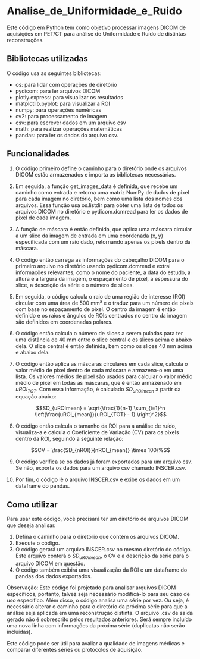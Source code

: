 # Analise_de_Uniformidade_e_Ruido
Este código em Python tem como objetivo processar imagens DICOM de aquisições em PET/CT para análise de Uniformidade e Ruído de distintas reconstruções.

## Bibliotecas utilizadas
O código usa as seguintes bibliotecas:

- os: para lidar com operações de diretório
- pydicom: para ler arquivos DICOM
- plotly.express: para visualizar os resultados
- matplotlib.pyplot: para visualizar a ROI
- numpy: para operações numéricas
- cv2: para processamento de imagem
- csv: para escrever dados em um arquivo csv
- math: para realizar operações matemáticas
- pandas: para ler os dados do arquivo csv.

## Funcionalidades
1. O código primeiro define o caminho para o diretório onde os arquivos DICOM estão armazenados e importa as bibliotecas necessárias.

2. Em seguida, a função get_images_data é definida, que recebe um caminho como entrada e retorna uma matriz NumPy de dados de pixel para cada imagem no diretório, bem como uma lista dos nomes dos arquivos. Essa função usa os.listdir para obter uma lista de todos os arquivos DICOM no diretório e pydicom.dcmread para ler os dados de pixel de cada imagem.

3. A função de máscara é então definida, que aplica uma máscara circular a um slice da imagem de entrada em uma coordenada (x, y) especificada com um raio dado, retornando apenas os pixels dentro da máscara.

4. O código então carrega as informações do cabeçalho DICOM para o primeiro arquivo no diretório usando pydicom.dcmread e extrai informações relevantes, como o nome do paciente, a data do estudo, a altura e a largura da imagem, o espaçamento de pixel, a espessura do slice, a descrição da série e o número de slices.

5. Em seguida, o código calcula o raio de uma região de interesse (ROI) circular com uma área de 500 mm² e o traduz para um número de pixels com base no espaçamento de pixel. O centro da imagem é então definido e os raios e ângulos de ROIs centrados no centro da imagem são definidos em coordenadas polares.

6. O código então calcula o número de slices a serem puladas para ter uma distância de 40 mm entre o slice central e os slices acima e abaixo dela. O slice central é então definida, bem como os slices 40 mm acima e abaixo dela.

7. O código então aplica as máscaras circulares em cada slice, calcula o valor médio de pixel dentro de cada máscara e armazena-o em uma lista. Os valores médios de pixel são usados para calcular o valor médio médio de pixel em todas as máscaras, que é então armazenado em $uROI_{TOT}$. Com essa informação, é calculado $SD_{uROImean}$ a partir da equação abaixo:

$$SD_{uROImean} = \sqrt{\frac{1}{n-1} \sum_{i=1}^n \left(\frac{uROI_{mean}}{uROI_{TOT} - 1} \right)^2}$$

8. O código então calcula o tamanho da ROI para a análise de ruído, visualiza-a e calcula o Coeficiente de Variação (CV) para os pixels dentro da ROI, seguindo a seguinte relação:

$$CV = \frac{SD_{nROI}}{nROI_{mean}} \times 100\%$$

9. O código verifica se os dados já foram exportados para um arquivo csv. Se não, exporta os dados para um arquivo csv chamado INSCER.csv.

10. Por fim, o código lê o arquivo INSCER.csv e exibe os dados em um dataframe do pandas.

## Como utilizar
Para usar este código, você precisará ter um diretório de arquivos DICOM que deseja analisar.

1. Defina o caminho para o diretório que contém os arquivos DICOM.
2. Execute o código.
3. O código gerará um arquivo INSCER.csv no mesmo diretório do código. Este arquivo conterá o $SD_{uROImean}$, o CV e a descrição da série para o arquivo DICOM em questão.
4. O código também exibirá uma visualização da ROI e um dataframe do pandas dos dados exportados.

Observação: Este código foi projetado para analisar arquivos DICOM específicos, portanto, talvez seja necessário modificá-lo para seu caso de uso específico. Além disso, o código analisa uma série por vez. Ou seja, é necessário alterar o caminho para o diretório da próxima série para que a análise seja aplicada em uma reconstrução distinta.
O arquivo .csv de saída gerado não é sobrescrito pelos resultados anteriores. Será sempre incluído uma nova linha com informações da próxima série (duplicatas não serão incluídas).

Este código pode ser útil para avaliar a qualidade de imagens médicas e comparar diferentes séries ou protocolos de aquisição.
